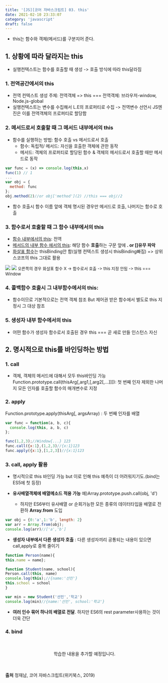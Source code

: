 ```yaml
---
title: '[JS][코어 자바스크립트] 03. this'
date: 2021-02-10 23:33:07
category: 'javascript'
draft: false
---
```


- this는 함수와 객체(메서드)를 구분지어 준다.
  
## 1. 상황에 따라 달라지는 this
- 실행컨텍스트는 함수를 호출할 때 생성 -> 호출 방식에 따라 this달라짐
  
### 1. 전역공간에서의 this
- 전역 컨텍스트 생성 주체: 전역객체 => this === 전역객체: 브라우저-window, Node.js-global
- 실행컨텍스트는 변수를 수집해서 L.E의 프로퍼티로 수집 -> 전역변수 선언시 JS엔진은 이를 전역객체의 프로퍼티로 할당함
  
### 2. 메서드로서 호출할 때 그 메서드 내부에서의 this
- 함수를 실행하는 방법: 함수 호출 vs 메서드로서 호출
  - 함수: 독립적/ 메서드: 자신을 호출한 객체에 관한 동작 
  - 메서드: 객체의 프로퍼티로 할당된 함수 & 객체의 메서드로서 호출할 때만 메서드로 동작
  
```js
var func = (x) => console.log(this,x)
func(1) // 1
...
var obj = {
  method: func
};
obj.method(2)//or obj['method'](2) //this === obj//2
```
- 함수 호출시 함수 이름 앞에 객체 명시된 경우만 메서드로 호출, 나머지는 함수로 호출 

### 3. 함수로서 호출할 때 그 함수 내부에서의 this
- <U>함수 내부에서의 this</U>: 전역
- <U>메서드의 내부 함수 에서의 this</U>: 해당 함수 **호출**하는 구문 앞에 **. or []유무 파악**
- <U>화살표 함수</U>는 thisBinding안 함(실행 컨텍스트 생성시 thisBinding빠짐) => 상위 스코프의 this 그대로 활용
  
<img src = "https://user-images.githubusercontent.com/60782131/107139720-b33f9e80-6960-11eb-9adb-cebd2de7ec1c.png">
<img src = "https://user-images.githubusercontent.com/60782131/107139716-ac189080-6960-11eb-9bb1-50b2bc009e27.png">
  <font size =2>오른쪽의 경우 화살표 함수 X -> 함수로서 호출 -> this 지정 안됨 -> this === Window</font>


### 4. 콜백함수 호출시 그 내부함수에서의 this: 
- 함수이므로 기본적으로는 전역 객체 참조 But 제어권 받은 함수에서 별도로 this 지정시 그 대상 참조
### 5. 생성자 내부 함수에서의 this
- 어떤 함수가 생성자 함수로서 호출된 경우 this === 곧 새로 만들 인스턴스 자신

## 2. 명시적으로 this를 바인딩하는 방법
### 1. call 
- 객체, 객체의 메서드에 대해서 모두 this바인딩 가능
Function.prototype.call(thisArg[,arg1,[,arg2[,...]]]): 첫 번째 인자 제외한 나머지 모든 인자를 호출할 함수의 매개변수로 지정

### 2. apply
Function.prototype.apply(thisArg[, argsArray) : 두 번째 인자를 배열
```js
var func = function(a, b, c){
  console.log(this, a, b, c)
};

func(1,2,3);//Window{...} 123
func.call({x:1},(1,2,3)//{x:1}123
func.apply({x:1},[1,2,3])//{x:1}123
```

### 3. call, apply 활용
- 명시적으로 this 바인딩 가능 but 이로 인해 this 예측이 더 어려워지기도.(bind는 ES5에 첫 등장)
  
- **유사배열객체에 배열메소드 적용 가능** 예)Array.prototype.push.call(obj, 'd') 
  - 하지만 ES6부터 유사배열 or 순회가능한 모든 종류의 데이터타입을 배열로 전환하 **Array.from** 도입
  
```js
var obj = {0:'a',1:'b', length: 2}
var arr = Array.from(obj);
console.log(arr)//['a','b']
```

- **생성자 내부에서 다른 생성자 호출** : 다른 생성자끼리 공통되는 내용이 있으면 call,apply로 중복 줄이기
  
```js
function Person(name){
this.name = name};

function Student(name, school){
Person.call(this, name)
console.log(this);//{name:'선민'}
this.school = school
}

var min = new Student('선민','학교')
console.log(min)//{name:'선민', school:'학교'}
```
- **여러 인수 묶어 하나의 배열로 전달**. 하지만 ES6의 rest parameter사용하는 것이 더욱 간단
  
### 4. bind

<p align = "center">
<br />
<br />
학습한 내용을 추가할 예정입니다.
<br />
<br />
<br />
</p>

**출처** 정재남, 코어 자바스크립트(위키북스, 2019)
